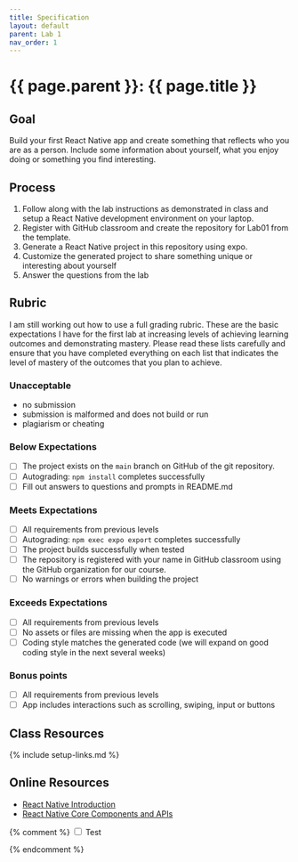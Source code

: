 ```yaml
---
title: Specification
layout: default
parent: Lab 1
nav_order: 1
---
```


# {{ page.parent }}: {{ page.title }}

## Goal

Build your first React Native app and create something that reflects who you are
as a person. Include some information about yourself, what you enjoy doing or
something you find interesting.

## Process

1. Follow along with the lab instructions as demonstrated in class and setup a
   React Native development environment on your laptop.
2. Register with GitHub classroom and create the repository for Lab01 from the
   template.
3. Generate a React Native project in this repository using expo.
4. Customize the generated project to share something unique or interesting
   about yourself
5. Answer the questions from the lab

## Rubric

I am still working out how to use a full grading rubric. These are the basic
expectations I have for the first lab at increasing levels of achieving learning
outcomes and demonstrating mastery. Please read these lists carefully and ensure
that you have completed everything on each list that indicates the level of
mastery of the outcomes that you plan to achieve.

### Unacceptable

- no submission
- submission is malformed and does not build or run
- plagiarism or cheating

### Below Expectations

- [ ] The project exists on the `main` branch on GitHub of the git repository.
- [ ] Autograding: `npm install` completes successfully
- [ ] Fill out answers to questions and prompts in README.md

### Meets Expectations

- [ ] All requirements from previous levels
- [ ] Autograding: `npm exec expo export` completes successfully
- [ ] The project builds successfully when tested
- [ ] The repository is registered with your name in GitHub classroom using the
  GitHub organization for our course.
- [ ] No warnings or errors when building the project

### Exceeds Expectations

- [ ] All requirements from previous levels
- [ ] No assets or files are missing when the app is executed
- [ ] Coding style matches the generated code (we will expand on good coding
  style in the next several weeks)

### Bonus points

- [ ] All requirements from previous levels
- [ ] App includes interactions such as scrolling, swiping, input or buttons

## Class Resources

{% include setup-links.md %}

## Online Resources

- [React Native Introduction](https://reactnative.dev/docs/getting-started)
- [React Native Core Components and APIs](https://reactnative.dev/docs/components-and-apis)


{% comment %}
<input type="checkbox" id="test" /> <label for="test">Test</label>


<script>
var Thingy = function () {}

Thingy.prototype.setState = function(state) {
  localStorage.setItem('checked', state);
}

Thingy.prototype.getState = function() {
  return localStorage.getItem('checked');
}

function init() {
  var app = new App();
  var state = app.getState();
  var checkbox = document.querySelector('#test');

  if (state == 'true') {
    checkbox.checked = true;
  }

  checkbox.addEventListener('click', function() {
      app.setState(checkbox.checked);
  });
}

init();
</script>

{% endcomment %}

